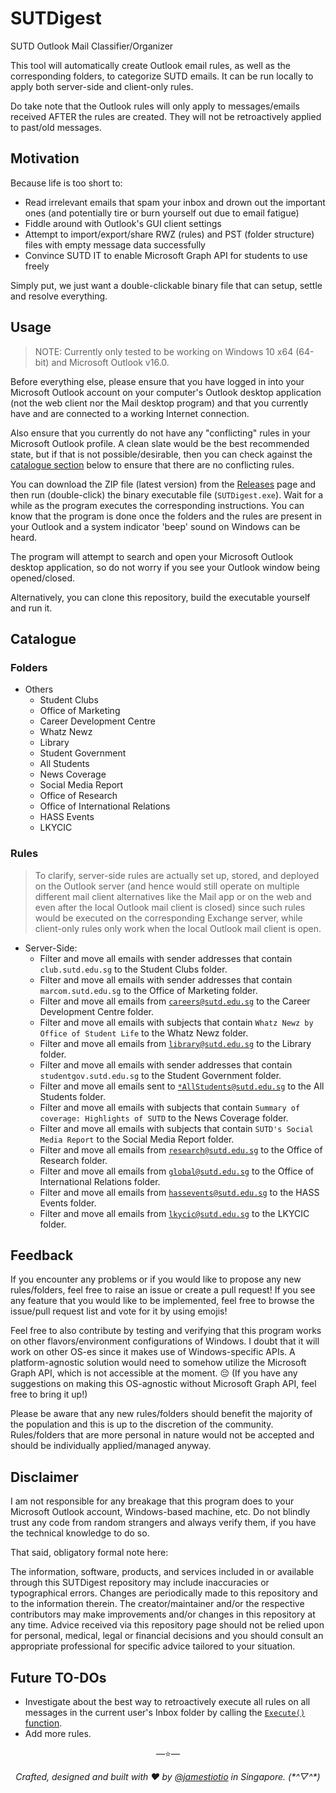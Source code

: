 # SUTDigest

SUTD Outlook Mail Classifier/Organizer

This tool will automatically create Outlook email rules, as well as the corresponding folders, to categorize SUTD emails. It can be run locally to apply both server-side and client-only rules.

Do take note that the Outlook rules will only apply to messages/emails received AFTER the rules are created. They will not be retroactively applied to past/old messages.

## Motivation

Because life is too short to:

- Read irrelevant emails that spam your inbox and drown out the important ones (and potentially tire or burn yourself out due to email fatigue)
- Fiddle around with Outlook's GUI client settings
- Attempt to import/export/share RWZ (rules) and PST (folder structure) files with empty message data successfully
- Convince SUTD IT to enable Microsoft Graph API for students to use freely

Simply put, we just want a double-clickable binary file that can setup, settle and resolve everything.

## Usage

> NOTE: Currently only tested to be working on Windows 10 x64 (64-bit) and Microsoft Outlook v16.0.

Before everything else, please ensure that you have logged in into your Microsoft Outlook account on your computer's Outlook desktop application (not the web client nor the Mail desktop program) and that you currently have and are connected to a working Internet connection.

Also ensure that you currently do not have any "conflicting" rules in your Microsoft Outlook profile. A clean slate would be the best recommended state, but if that is not possible/desirable, then you can check against the [catalogue section](#catalogue) below to ensure that there are no conflicting rules.

You can download the ZIP file (latest version) from the [Releases](https://github.com/jamestiotio/SUTDigest/releases/latest) page and then run (double-click) the binary executable file (`SUTDigest.exe`). Wait for a while as the program executes the corresponding instructions. You can know that the program is done once the folders and the rules are present in your Outlook and a system indicator 'beep' sound on Windows can be heard.

The program will attempt to search and open your Microsoft Outlook desktop application, so do not worry if you see your Outlook window being opened/closed.

Alternatively, you can clone this repository, build the executable yourself and run it.

## Catalogue

### Folders

- Others
  - Student Clubs
  - Office of Marketing
  - Career Development Centre
  - Whatz Newz
  - Library
  - Student Government
  - All Students
  - News Coverage
  - Social Media Report
  - Office of Research
  - Office of International Relations
  - HASS Events
  - LKYCIC

### Rules

> To clarify, server-side rules are actually set up, stored, and deployed on the Outlook server (and hence would still operate on multiple different mail client alternatives like the Mail app or on the web and even after the local Outlook mail client is closed) since such rules would be executed on the corresponding Exchange server, while client-only rules only work when the local Outlook mail client is open.

- Server-Side:
  - Filter and move all emails with sender addresses that contain `club.sutd.edu.sg` to the Student Clubs folder.
  - Filter and move all emails with sender addresses that contain `marcom.sutd.edu.sg` to the Office of Marketing folder.
  - Filter and move all emails from [`careers@sutd.edu.sg`](mailto:careers@sutd.edu.sg) to the Career Development Centre folder.
  - Filter and move all emails with subjects that contain `Whatz Newz by Office of Student Life` to the Whatz Newz folder.
  - Filter and move all emails from [`library@sutd.edu.sg`](mailto:library@sutd.edu.sg) to the Library folder.
  - Filter and move all emails with sender addresses that contain `studentgov.sutd.edu.sg` to the Student Government folder.
  - Filter and move all emails sent to [`*AllStudents@sutd.edu.sg`](mailto:*AllStudents@sutd.edu.sg) to the All Students folder.
  - Filter and move all emails with subjects that contain `Summary of coverage: Highlights of SUTD` to the News Coverage folder.
  - Filter and move all emails with subjects that contain `SUTD's Social Media Report` to the Social Media Report folder.
  - Filter and move all emails from [`research@sutd.edu.sg`](mailto:research@sutd.edu.sg) to the Office of Research folder.
  - Filter and move all emails from [`global@sutd.edu.sg`](mailto:global@sutd.edu.sg) to the Office of International Relations folder.
  - Filter and move all emails from [`hassevents@sutd.edu.sg`](mailto:hassevents@sutd.edu.sg) to the HASS Events folder.
  - Filter and move all emails from [`lkycic@sutd.edu.sg`](mailto:lkycic@sutd.edu.sg) to the LKYCIC folder.

## Feedback

If you encounter any problems or if you would like to propose any new rules/folders, feel free to raise an issue or create a pull request! If you see any feature that you would like to be implemented, feel free to browse the issue/pull request list and vote for it by using emojis!

Feel free to also contribute by testing and verifying that this program works on other flavors/environment configurations of Windows. I doubt that it will work on other OS-es since it makes use of Windows-specific APIs. A platform-agnostic solution would need to somehow utilize the Microsoft Graph API, which is not accessible at the moment. 😔 (If you have any suggestions on making this OS-agnostic without Microsoft Graph API, feel free to bring it up!)

Please be aware that any new rules/folders should benefit the majority of the population and this is up to the discretion of the community. Rules/folders that are more personal in nature would not be accepted and should be individually applied/managed anyway.

## Disclaimer

I am not responsible for any breakage that this program does to your Microsoft Outlook account, Windows-based machine, etc. Do not blindly trust any code from random strangers and always verify them, if you have the technical knowledge to do so.

That said, obligatory formal note here:

The information, software, products, and services included in or available through this SUTDigest repository may include inaccuracies or typographical errors. Changes are periodically made to this repository and to the information therein. The creator/maintainer and/or the respective contributors may make improvements and/or changes in this repository at any time. Advice received via this repository page should not be relied upon for personal, medical, legal or financial decisions and you should consult an appropriate professional for specific advice tailored to your situation.

## Future TO-DOs

- Investigate about the best way to retroactively execute all rules on all messages in the current user's Inbox folder by calling the [`Execute()` function](https://docs.microsoft.com/en-us/dotnet/api/microsoft.office.interop.outlook._rule.execute).
- Add more rules.

<p align="center">&mdash;⭐&mdash;</p>
<p align="center"><i>Crafted, designed and built with ❤️ by <a href="https://github.com/jamestiotio">@jamestiotio</a> in Singapore. (*^▽^*)</i></p>
